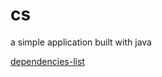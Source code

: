 # cs
a simple application built with java

[dependencies-list](https://repo.maven.apache.org/maven2)
